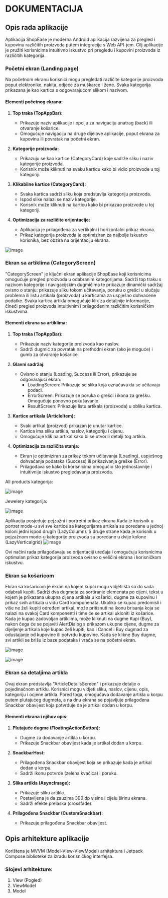 # DOKUMENTACIJA

## Opis rada aplikacije

Aplikacija ShopEase je moderna Android aplikacija razvijena za pregled i kupovinu različitih proizvoda putem integracije s Web API-jem. Cilj aplikacije je pružiti korisnicima intuitivno iskustvo pri pregledu i kupovini proizvoda iz različitih kategorija.

### Početni ekran (Landing page)

Na početnom ekranu korisnici mogu pregledati različite kategorije proizvoda poput elektronike, nakita, odjeće za muškarce i žene. Svaka kategorija prikazana je kao kartica s odgovarajućom slikom i nazivom.

#### Elementi početnog ekrana:

1. **Top traka (TopAppBar):**
   - Prikazuje naziv aplikacije i opciju za navigaciju unatrag (back) ili otvaranje košarice.
   - Omogućuje navigaciju na druge dijelove aplikacije, poput ekrana za kupovinu ili povratak na početni ekran.

2. **Kategorije proizvoda:**
   - Prikazuju se kao kartice (CategoryCard) koje sadrže sliku i naziv kategorije proizvoda.
   - Korisnik može kliknuti na svaku karticu kako bi vidio proizvode u toj kategoriji.

3. **Klikabilne kartice (CategoryCard):**
   - Svaka kartica sadrži sliku koja predstavlja kategoriju proizvoda.
   - Ispod slike nalazi se naziv kategorije.
   - Korisnik može kliknuti na karticu kako bi prikazao proizvode u toj kategoriji.

4. **Optimizacija za različite orijentacije:**
   - Aplikacija je prilagođena za vertikalni i horizontalni prikaz ekrana.
   - Prikaz kategorija proizvoda je optimiziran za najbolje iskustvo korisnika, bez obzira na orijentaciju ekrana.

![image](https://github.com/SarahHodzic/ShopEase/assets/82335709/970961e7-203b-402b-9f81-a0948355f678)


### Ekran sa artiklima (CategoryScreen)

"CategoryScreen" je ključni ekran aplikacije ShopEase koji korisnicima omogućuje pregled proizvoda u odabranim kategorijama. Sadrži top traku s nazivom kategorije i navigacijskim dugmićima te prikazuje dinamički sadržaj ovisno o stanju: prikazuje sliku tokom učitavanja, poruku o grešci u slučaju problema ili listu artikala (proizvoda) u karticama za uspješno dohvaćene podatke. Svaka kartica artikla omogućuje klik za detaljnije informacije, čineći pregled proizvoda intuitivnim i prilagođenim različitim korisničkim iskustvima.

#### Elementi ekrana sa artiklima:

1. **Top traka (TopAppBar):**
   - Prikazuje naziv kategorije proizvoda kao naslov.
   - Sadrži dugmić za povratak na prethodni ekran (ako je moguće) i gumb za otvaranje košarice.

2. **Glavni sadržaj:**
   - Ovisno o stanju (Loading, Success ili Error), prikazuje se odgovarajući ekran:
     - LoadingScreen: Prikazuje se slika koja označava da se učitavaju podaci.
     - ErrorScreen: Prikazuje se poruka o grešci i ikona za grešku. Omogućuje ponovno pokušavanje.
     - ResultScreen: Prikazuje listu artikala (proizvoda) u obliku kartica.

3. **Kartice artikala (ArticleItem):**
   - Svaki artikal (proizvod) prikazan je unutar kartice.
   - Kartica ima sliku artikla, naslov, kategoriju i cijenu.
   - Omogućuje klik na artikal kako bi se otvorili detalji tog artikla.

4. **Optimizacija za različita stanja:**
   - Ekran je optimiziran za prikaz tokom učitavanja (Loading), uspješnog dohvaćanja podataka (Success) ili prikazivanja greške (Error).
   - Prilagođava se kako bi korisnicima omogućio što jednostavnije i intuitivnije iskustvo pregledavanja proizvoda.
  
All products kategorija:

![image](https://github.com/SarahHodzic/ShopEase/assets/82335709/440ca03a-3a20-41ac-8965-e6182c6eac92)

  
Jewelery kategorija:

![image](https://github.com/SarahHodzic/ShopEase/assets/82335709/8f09da3d-9582-4789-846e-00b7904fdbdd)

Aplikacija posjeduje pejzažni i portretni prikaz ekrana
Kada je korisnik u portret mode-u svi sve kartice sa kategorijama artikala su poredane u jednoj koloni jedni ispod drugih (LazyColumn). S druge strane kada je korisnik u pejzažnom mode-u kategorije proizvoda su poredane u dvije kolone (LazyVerticalgrid) 
![image](https://github.com/SarahHodzic/ShopEase/assets/82335709/5e2fea37-704f-41c5-97bc-b53d29f5a60f)

Ovi načini rada prilagođavaju se orijentaciji uređaja i omogućuju korisnicima optimalan prikaz kategorija proizvoda ovisno o veličini ekrana i korisničkom iskustvu.

### Ekran sa košaricom

Ekran sa košaricom je ekran na kojem kupci mogu vidjeti šta su do sada odabrali kupiti. Sadrži dva dugmeta za sortiranje elemenata po cijeni, tekst u kojem je prikazana ukupna cijena artikala u košarici, dugme za kupovinu i prikaz svih artikala u vidu Card komponenata. Ukoliko se kupac predomisli i više ne želi kupiti određeni artikal, može pritisnuti na ikonu brisanja koja se nalazi na svakoj Card komponenti i time će se artikal ukloniti iz košarice. Kada je kupac zadovoljan artiklima, može kliknuti na dugme Kupi (Buy), nakon čega će se pojaviti AlertDialog s prikazom ukupne cijene, dugme za dijeljenje artikala koje kupac želi kupiti, kao i Cancel i Buy dugmad za odustajanje od kupovine ili potvrdu kupovine. Kada se klikne Buy dugme, svi artikli se brišu iz baze podataka i vraća se na početni ekran.

![image](https://github.com/SarahHodzic/ShopEase/assets/82335709/be8ccf50-5455-42fc-980c-990aa2206469)

![image](https://github.com/SarahHodzic/ShopEase/assets/82335709/7507177d-d967-4117-b623-9bea2c63b26d)


### Ekran sa detaljima artikla

Ovaj ekran predstavlja "ArticleDetailsScreen" i prikazuje detalje o pojedinačnom artiklu. Korisnici mogu vidjeti sliku, naslov, cijenu, opis, kategoriju i ocjene artikla. Pored toga, omogućava dodavanje artikla u korpu putem plutajućeg dugmeta, a na dnu ekrana se pojavljuje prilagođena Snackbar obavijest koja potvrđuje da je artikal dodan u korpu.

#### Elementi ekrana i njihov opis:

1. **Plutajuće dugme (FloatingActionButton):**
   - Dugme za dodavanje artikla u korpu.
   - Prikazuje Snackbar obavijest kada je artikal dodan u korpu.

2. **SnackbarHost:**
   - Prilagođena Snackbar obavijest koja se prikazuje kada je artikal dodan u korpu.
   - Sadrži ikonu potvrde (zelena kvačica) i poruku.

3. **Slika artikla (AsyncImage):**
   - Prikazuje sliku artikla.
   - Postavljena je da zauzima 300 dp visine i cijelu širinu ekrana.
   - Sadrži efekte prelaska (crossfade).

4. **Prilagođena Snackbar (CustomSnackbar):**
   - Prikazuje prilagođenu Snackbar obavijest.

## Opis arhitekture aplikacije

Korištena je MVVM (Model-View-ViewModel) arhitektura i Jetpack Compose biblioteke za izradu korisničkog interfejsa.

### Slojevi arhitekture:
1. View (Pogled)
2. ViewModel
3. Model
